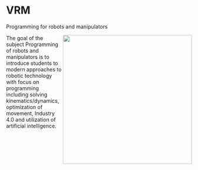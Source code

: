 # VRM
Programming for robots and manipulators

<img src="https://user-images.githubusercontent.com/100509090/155875814-bec0d898-ea33-4574-960f-1ef875c929bd.png" width="350" align="right">

The goal of the subject Programming of robots and manipulators is to introduce students to modern approaches to robotic technology with focus on programming including solving kinematics/dynamics, optimization of movement, Industry 4.0 and utilization of artificial intelligence.
